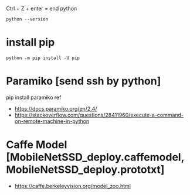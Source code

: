 Ctrl + Z + enter = end python

`python --version`
# install pip
`python -m pip install -U pip`



# Paramiko [send ssh by python]
pip install paramiko 
ref 
- https://docs.paramiko.org/en/2.4/
- https://stackoverflow.com/questions/28411960/execute-a-command-on-remote-machine-in-python

# Caffe Model [MobileNetSSD_deploy.caffemodel,MobileNetSSD_deploy.prototxt]
- https://caffe.berkeleyvision.org/model_zoo.html
